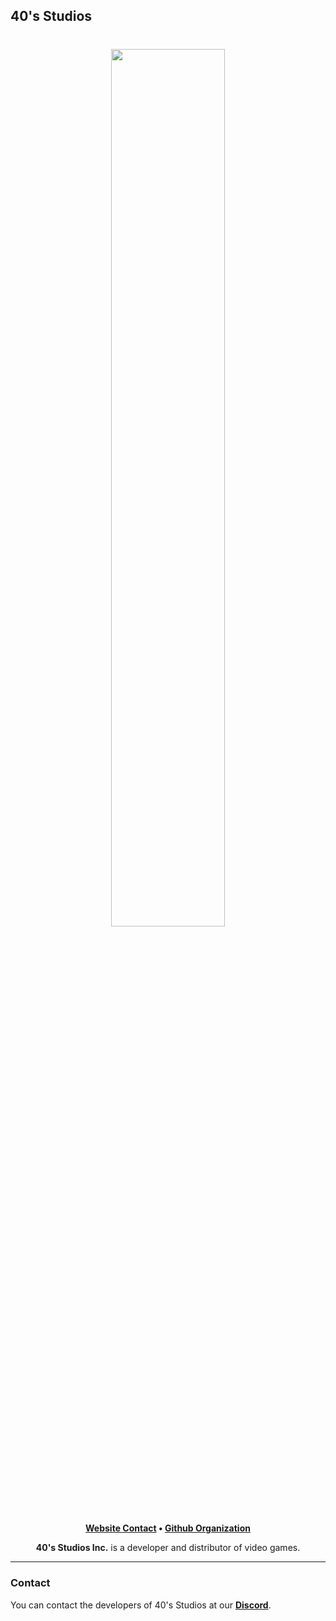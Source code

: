 ## 40's Studios

<h1 align="center">
    <a href="https://github.com/fortiesstudios" target="_blank">
        <img height="60%" width="60%" src="https://raw.githubusercontent.com/fortiesstudios/branding/main/images/banner/banner-corner-60px.png"><br>
    </a>
</h1>

<p align="center">
    <b><a href="https://www.fortiestudios.ga/">Website Contact</a> • <a href="https://github.com/fortiestudios">Github Organization</a></b>
</p>

<p align="center">
   <b>40's Studios Inc.</b> is a developer and distributor of video games.
</p>

---

### Contact

You can contact the developers of 40's Studios at our <b><a href="https://discord.com/invite/wDNqXZ7wpq">Discord</a></b>.
